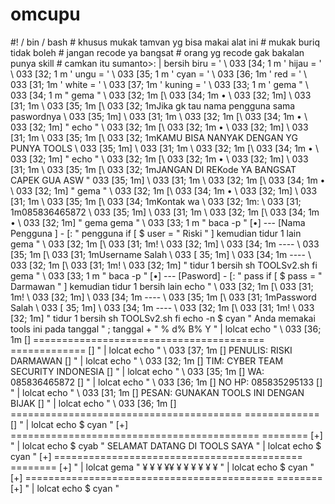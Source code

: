 # omcupu
#! / bin / bash  # khusus mukak tamvan yg bisa makai alat ini # mukak buriq tidak boleh # jangan recode ya bangsat # orang yg recode gak bakalan punya skill # camkan itu sumanto>: | bersih biru = ' \ 033 [34; 1 m ' hijau = ' \ 033 [32; 1 m ' ungu = ' \ 033 [35; 1 m ' cyan = ' \ 033 [36; 1m ' red = ' \ 033 [31; 1m ' white = ' \ 033 [37; 1m ' kuning = ' \ 033 [33; 1 m ' gema  " \ 033 [34; 1 m " gema  " \ 033 [32; 1m [\ 033 [34; 1m • \ 033 [32; 1m] \ 033 [31; 1m \ 033 [35; 1m [\ 033 [32; 1mJika gk tau nama pengguna sama paswordnya \ 033 [35; 1m] \ 033 [31; 1m \ 033 [32; 1m [\ 033 [34; 1m • \ 033 [32; 1m] " echo  " \ 033 [32; 1m [\ 033 [32; 1m • \ 033 [32; 1m] \ 033 [31; 1m \ 033 [35; 1m [\ 033 [32; 1mKAMU BISA NANYAK DENGAN YG PUNYA TOOLS \ 033 [35; 1m] \ 033 [31; 1m \ 033 [32; 1m [\ 033 [34; 1m • \ 033 [32; 1m] " echo  " \ 033 [32; 1m [\ 033 [32; 1m • \ 033 [32; 1m] \ 033 [31; 1m \ 033 [35; 1m [\ 033 [32; 1mJANGAN DI REKode YA BANGSAT CAPEK GUA ASW \" 033 [35; 1m] \ 033 [31; 1m \ 033 [32; 1m [\ 033 [34; 1m • \ 033 [32; 1m] " gema  "      \ 033 [32; 1m [\ 033 [34; 1m • \ 033 [32; 1m] \ 033 [31; 1m \ 033 [35; 1m [\ 033 [34; 1mKontak wa \ 033 [32; 1m: \ 033 [31; 1m085836465872 \ 033 [35; 1m] \ 033 [31; 1m \ 033 [32; 1m [\ 033 [34; 1m • \ 033 [32; 1m] " gema gema  " \ 033 [33; 1 m " baca -p "            [•] --- [Nama Pengguna ] - [: " pengguna if [ $ user  =  " Riski " ] kemudian tidur 1 lain gema  "       \ 033 [32; 1m [\ 033 [31; 1m! \ 033 [32; 1m] \ 033 [34; 1m ---- \ 033 [35; 1m [\ 033 [31; 1mUsername Salah \ 033 [ 35; 1m] \ 033 [34; 1m ---- \ 033 [32; 1m [\ 033 [31; 1m! \ 033 [32; 1m] " tidur 1 bersih sh TOOLSv2.sh fi  gema  " \ 033 [33; 1 m " baca -p "            [•] --- [Pasword] - [: " pass if [ $ pass  =  " Darmawan " ] kemudian tidur 1 bersih lain echo  "       \ 033 [32; 1m [\ 033 [31; 1m! \ 033 [32; 1m] \ 033 [34; 1m ---- \ 033 [35; 1m [\ 033 [31; 1mPassword Salah \ 033 [ 35; 1m] \ 033 [34; 1m ---- \ 033 [32; 1m [\ 033 [31; 1m! \ 033 [32; 1m] " tidur 1 bersih sh TOOLSv2.sh fi  echo -n $ cyan " Anda memakai tools ini pada tanggal " ; tanggal + " % d% B% Y " | lolcat echo  " \ 033 [36; 1m [] ======================================== ============= [] " | lolcat echo  " \ 033 [37; 1m [] PENULIS: RISKI DARMAWAN [] " | lolcat echo  " \ 033 [32; 1m [] TIM: CYBER TEAM SECURITY INDONESIA [] " | lolcat echo  " \ 033 [35; 1m [] WA: 085836465872 [] " | lolcat echo  " \ 033 [36; 1m [] NO HP: 085835295133 [] " | lolcat echo  " \ 033 [31; 1m [] PESAN: GUNAKAN TOOLS INI DENGAN BIJAK [] " | lolcat echo  " \ 033 [36; 1m [] ======================================== ============= [] " | lolcat echo  $ cyan " [+] =========================================== ======== [+] " | lolcat echo  $ cyab "                  SELAMAT DATANG DI TOOLS SAYA " | lolcat echo  $ cyan " [+] =========================================== ======== [+] " | lolcat gema  "                        ¥ ¥ ¥ ¥¥ ¥ ¥ ¥ ¥ ¥ ¥ " | lolcat echo  $ cyan " [+] =========================================== ======== [+] " | lolcat echo  $ cyan "                    
